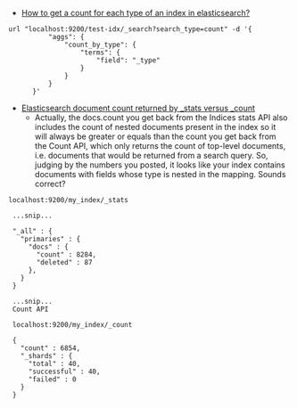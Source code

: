  - [How to get a count for each type of an index in elasticsearch?](http://stackoverflow.com/questions/17557580/how-to-get-a-count-for-each-type-of-an-index-in-elasticsearch)
 
```
url "localhost:9200/test-idx/_search?search_type=count" -d '{
          "aggs": {
              "count_by_type": {
                  "terms": {
                      "field": "_type"
                  }
              }
          }
      }'
```
      
 - [Elasticsearch document count returned by _stats versus _count](http://stackoverflow.com/questions/29267733/elasticsearch-document-count-returned-by-stats-versus-count)
    - Actually, the docs.count you get back from the Indices stats API also includes the count of nested documents present in the index so it will always be greater or equals than the count you get back from the Count API, which only returns the count of top-level documents, i.e. documents that would be returned from a search query. So, judging by the numbers you posted, it looks like your index contains documents with fields whose type is nested in the mapping. Sounds correct? 
    
```
localhost:9200/my_index/_stats
 
 ...snip...
 
 "_all" : {
   "primaries" : {
     "docs" : {
       "count" : 8284,
       "deleted" : 87
     },
   }
 }
 
 ...snip...
 Count API
 
 localhost:9200/my_index/_count
 
 {
   "count" : 6854,
   "_shards" : {
     "total" : 40,
     "successful" : 40,
     "failed" : 0
   }
 }
```
